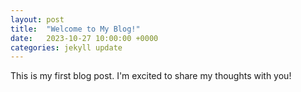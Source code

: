 ```yaml
---
layout: post
title:  "Welcome to My Blog!"
date:   2023-10-27 10:00:00 +0000
categories: jekyll update
---
```


This is my first blog post. I'm excited to share my thoughts with you!
